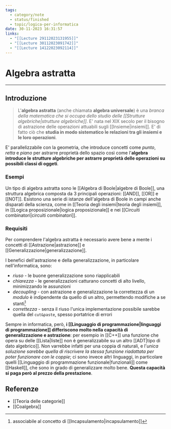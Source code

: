 ```yaml
---
tags:
  - category/note
  - status/finished
  - topic/logica-per-informatica
date: 30-11-2023 16:31:57
links:
  - "[[Lecture 29112023131955]]"
  - "[[Lecture 30112023091742]]"
  - "[[Lecture 14122023092114]]"
---
```

# Algebra astratta
---
## Introduzione
> L'**algebra astratta** (anche chiamata **algebra universale**) è una _branca della matematica che si occupa dello studio delle [[Strutture algebriche|strutture algebriche]]_. E' nata nel XIX secolo per il bisogno di astrazione delle operazioni attuabili sugli [[Insieme|insiemi]]. E' di fatto ciò che **studia in modo sistematico le relazioni tra gli insiemi e le loro operazioni**.

E' parallelizzabile con la geometria, che introduce concetti come _punto_, _retta_ e _piano_ per astrarre proprietà dello spazio così come l'**algebra introduce le strutture algebriche per astrarre proprietà delle operazioni su possibili classi di oggeti**.

### Esempi
Un tipo di algebra astratta sono le [[Algebra di Boole|algebre di Boole]], una struttura algebrica composta da 3 principali operazioni: [[AND]], [[OR]] e [[NOT]]. Esistono una serie di istanze dell'algebra di Boole in campi anche disparati della scienza, come in [[Teoria degli insiemi|teoria degli insiemi]], in [[Logica proposizionale|logica proposizionale]] e nei [[Circuiti combinatori|circuiti combinatori]].

### Requisiti
Per comprendere l'algebra astratta è necessario avere bene a mente i concetti di [[Astrazione|astrazione]] e [[Generalizzazione|generalizzazione]].

I benefici dell'astrazione e della generalizzazione, in particolare nell'informatica, sono:
- _riuso_ - le buone generalizzazione sono riapplicabili
- _chiarezza_ - le generalizzazioni catturano concetti di alto livello, minimizzando le assunzioni
- _decoupling_ - con astrazione e generalizzazione la correttezza di un _modulo_ è indipendente da quello di un altro, permettendo modifiche a se stanti[^1]
- _correttezza_ - senza il riuso l'unica implementazione possibile sarebbe quella del `cut&paste`, spesso portatrice di errori

Sempre in informatica, però, **i [[Linguaggio di programmazione|linguaggi di programmazione]] differiscono molto nella capacità di generalizzazione e astrazione**: per esempio in [[C++]] una funzione che opera su delle [[Lista|liste]] non è generalizzabile su un altro [[ADT|tipo di dato algebrico]]. Non varrebbe infatti per una coppia di naturali, e l'_unica soluzione sarebbe quella di riscrivere la stessa funzione riadattata per poter funzionare con le coppie_; ci sono invece altri linguaggi, in particolare quelli [[Linguaggio di programmazione funzionale|funzionali]] come [[Haskell]], che sono in grado di generalizzare molto bene. **Questa capacità si paga però al prezzo della prestazione**.

## Referenze
- [[Teoria delle categorie]]
- [[Coalgebra]]

[^1]: associabile al concetto di [[Incapsulamento|incapsulamento]]
